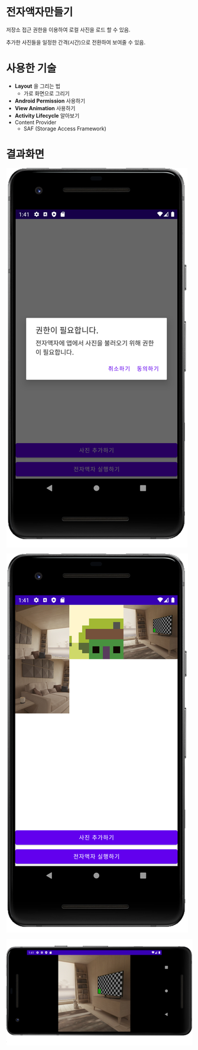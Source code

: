 # 전자액자만들기


저장소 접근 권한을 이용하여 로컬 사진을 로드 할 수 있음.

추가한 사진들을 일정한 간격(시간)으로 전환하여 보여줄 수 있음.


# 사용한 기술

- **Layout** 을 그리는 법
  - 가로 화면으로 그리기
- **Android Permission** 사용하기
- **View Animation** 사용하기
- **Activity Lifecycle** 알아보기
- Content Provider
  - SAF (Storage Access Framework)


# 결과화면



![1](./screenshot/1.png)

![2](./screenshot/2.png)

![3](./screenshot/3.png)

